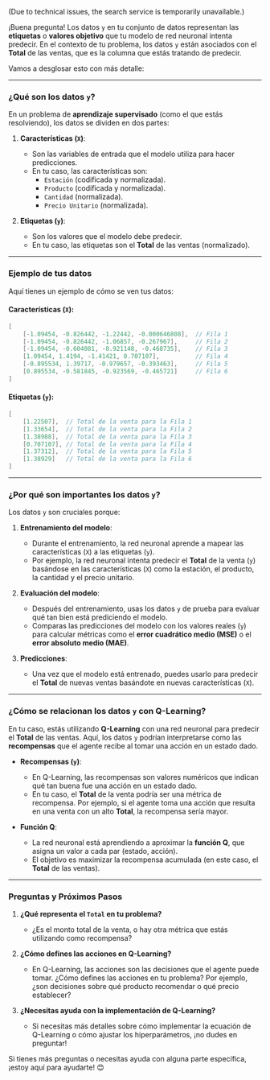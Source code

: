 (Due to technical issues, the search service is temporarily unavailable.)

¡Buena pregunta! Los datos `y` en tu conjunto de datos representan las **etiquetas** o **valores objetivo** que tu modelo de red neuronal intenta predecir. En el contexto de tu problema, los datos `y` están asociados con el **Total** de las ventas, que es la columna que estás tratando de predecir.

Vamos a desglosar esto con más detalle:

---

### **¿Qué son los datos `y`?**

En un problema de **aprendizaje supervisado** (como el que estás resolviendo), los datos se dividen en dos partes:

1. **Características (`X`)**:
   - Son las variables de entrada que el modelo utiliza para hacer predicciones.
   - En tu caso, las características son:
     - `Estación` (codificada y normalizada).
     - `Producto` (codificada y normalizada).
     - `Cantidad` (normalizada).
     - `Precio Unitario` (normalizada).

2. **Etiquetas (`y`)**:
   - Son los valores que el modelo debe predecir.
   - En tu caso, las etiquetas son el **Total** de las ventas (normalizado).

---

### **Ejemplo de tus datos**

Aquí tienes un ejemplo de cómo se ven tus datos:

#### Características (`X`):
```d
[
    [-1.09454, -0.826442, -1.22442, -0.000646808],  // Fila 1
    [-1.09454, -0.826442, -1.06857, -0.267967],     // Fila 2
    [-1.09454, -0.604081, -0.921148, -0.468735],    // Fila 3
    [1.09454, 1.4194, -1.41421, 0.707107],          // Fila 4
    [-0.895534, 1.39717, -0.979657, -0.393463],     // Fila 5
    [0.895534, -0.581845, -0.923569, -0.465721]     // Fila 6
]
```

#### Etiquetas (`y`):
```d
[
    [1.22507],  // Total de la venta para la Fila 1
    [1.33654],  // Total de la venta para la Fila 2
    [1.38988],  // Total de la venta para la Fila 3
    [0.707107], // Total de la venta para la Fila 4
    [1.37312],  // Total de la venta para la Fila 5
    [1.38929]   // Total de la venta para la Fila 6
]
```

---

### **¿Por qué son importantes los datos `y`?**

Los datos `y` son cruciales porque:

1. **Entrenamiento del modelo**:
   - Durante el entrenamiento, la red neuronal aprende a mapear las características (`X`) a las etiquetas (`y`).
   - Por ejemplo, la red neuronal intenta predecir el **Total** de la venta (`y`) basándose en las características (`X`) como la estación, el producto, la cantidad y el precio unitario.

2. **Evaluación del modelo**:
   - Después del entrenamiento, usas los datos `y` de prueba para evaluar qué tan bien está prediciendo el modelo.
   - Comparas las predicciones del modelo con los valores reales (`y`) para calcular métricas como el **error cuadrático medio (MSE)** o el **error absoluto medio (MAE)**.

3. **Predicciones**:
   - Una vez que el modelo está entrenado, puedes usarlo para predecir el **Total** de nuevas ventas basándote en nuevas características (`X`).

---

### **¿Cómo se relacionan los datos `y` con Q-Learning?**

En tu caso, estás utilizando **Q-Learning** con una red neuronal para predecir el **Total** de las ventas. Aquí, los datos `y` podrían interpretarse como las **recompensas** que el agente recibe al tomar una acción en un estado dado.

- **Recompensas (`y`)**:
  - En Q-Learning, las recompensas son valores numéricos que indican qué tan buena fue una acción en un estado dado.
  - En tu caso, el **Total** de la venta podría ser una métrica de recompensa. Por ejemplo, si el agente toma una acción que resulta en una venta con un alto **Total**, la recompensa sería mayor.

- **Función Q**:
  - La red neuronal está aprendiendo a aproximar la **función Q**, que asigna un valor a cada par (estado, acción).
  - El objetivo es maximizar la recompensa acumulada (en este caso, el **Total** de las ventas).

---

### **Preguntas y Próximos Pasos**

1. **¿Qué representa el `Total` en tu problema?**
   - ¿Es el monto total de la venta, o hay otra métrica que estás utilizando como recompensa?

2. **¿Cómo defines las acciones en Q-Learning?**
   - En Q-Learning, las acciones son las decisiones que el agente puede tomar. ¿Cómo defines las acciones en tu problema? Por ejemplo, ¿son decisiones sobre qué producto recomendar o qué precio establecer?

3. **¿Necesitas ayuda con la implementación de Q-Learning?**
   - Si necesitas más detalles sobre cómo implementar la ecuación de Q-Learning o cómo ajustar los hiperparámetros, ¡no dudes en preguntar!

Si tienes más preguntas o necesitas ayuda con alguna parte específica, ¡estoy aquí para ayudarte! 😊
